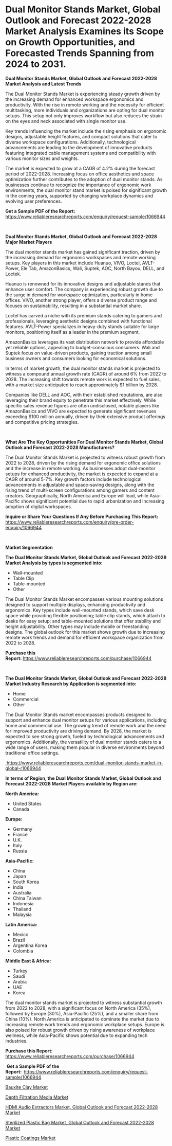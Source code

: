 <p><h1>Dual Monitor Stands Market, Global Outlook and Forecast 2022-2028 Market Analysis Examines its Scope on Growth Opportunities, and Forecasted Trends Spanning from 2024 to 2031.</h1></p><p><strong>Dual Monitor Stands Market, Global Outlook and Forecast 2022-2028 Market Analysis and Latest Trends</strong></p>
<p><p>The Dual Monitor Stands Market is experiencing steady growth driven by the increasing demand for enhanced workspace ergonomics and productivity. With the rise in remote working and the necessity for efficient multitasking, more individuals and organizations are opting for dual monitor setups. This setup not only improves workflow but also reduces the strain on the eyes and neck associated with single monitor use.</p><p>Key trends influencing the market include the rising emphasis on ergonomic designs, adjustable height features, and compact solutions that cater to diverse workspace configurations. Additionally, technological advancements are leading to the development of innovative products featuring integrated cable management systems and compatibility with various monitor sizes and weights.</p><p>The market is expected to grow at a CAGR of 4.2% during the forecast period of 2022-2028. Increasing focus on office aesthetics and space optimization further contributes to the adoption of dual monitor stands. As businesses continue to recognize the importance of ergonomic work environments, the dual monitor stand market is poised for significant growth in the coming years, supported by changing workplace dynamics and evolving user preferences.</p></p>
<p><strong>Get a Sample PDF of the Report:&nbsp;</strong> <a href="https://www.reliableresearchreports.com/enquiry/request-sample/1066944">https://www.reliableresearchreports.com/enquiry/request-sample/1066944</a></p>
<p>&nbsp;</p>
<p><strong>Dual Monitor Stands Market, Global Outlook and Forecast 2022-2028 Major Market Players</strong></p>
<p><p>The dual monitor stands market has gained significant traction, driven by the increasing demand for ergonomic workspaces and remote working setups. Key players in this market include Huanuo, VIVO, Loctel, AVLT-Power, Ele Tab, AmazonBasics, Wali, Suptek, AOC, North Bayou, DELL, and Loctek.</p><p>Huanuo is renowned for its innovative designs and adjustable stands that enhance user comfort. The company is experiencing robust growth due to the surge in demand for workspace optimization, particularly in home offices. VIVO, another strong player, offers a diverse product range and focuses on sustainability, resulting in a substantial market share.</p><p>Loctel has carved a niche with its premium stands catering to gamers and professionals, leveraging aesthetic designs combined with functional features. AVLT-Power specializes in heavy-duty stands suitable for large monitors, positioning itself as a leader in the premium segment.</p><p>AmazonBasics leverages its vast distribution network to provide affordable yet reliable options, appealing to budget-conscious consumers. Wali and Suptek focus on value-driven products, gaining traction among small business owners and consumers looking for economical solutions.</p><p>In terms of market growth, the dual monitor stands market is projected to witness a compound annual growth rate (CAGR) of around 6% from 2022 to 2028. The increasing shift towards remote work is expected to fuel sales, with a market size anticipated to reach approximately $1 billion by 2028.</p><p>Companies like DELL and AOC, with their established reputations, are also leveraging their brand equity to penetrate this market effectively. While specific sales revenue figures are often undisclosed, notable players like AmazonBasics and VIVO are expected to generate significant revenues exceeding $100 million annually, driven by their extensive product offerings and competitive pricing strategies.</p></p>
<p>&nbsp;</p>
<p><strong>What Are The Key Opportunities For Dual Monitor Stands Market, Global Outlook and Forecast 2022-2028 Manufacturers?</strong></p>
<p><p>The Dual Monitor Stands Market is projected to witness robust growth from 2022 to 2028, driven by the rising demand for ergonomic office solutions and the increase in remote working. As businesses adopt dual-monitor setups for enhanced productivity, the market is expected to expand at a CAGR of around 5-7%. Key growth factors include technological advancements in adjustable and space-saving designs, along with the rising trend of multi-screen configurations among gamers and content creators. Geographically, North America and Europe will lead, while Asia-Pacific shows significant potential due to rapid urbanization and increasing adoption of digital workspaces.</p></p>
<p><strong>Inquire or Share Your Questions If Any Before Purchasing This Report:</strong> <a href="https://www.reliableresearchreports.com/enquiry/pre-order-enquiry/1066944">https://www.reliableresearchreports.com/enquiry/pre-order-enquiry/1066944</a></p>
<p>&nbsp;</p>
<p><strong>Market Segmentation</strong></p>
<p><strong>The Dual Monitor Stands Market, Global Outlook and Forecast 2022-2028 Market Analysis by types is segmented into:</strong></p>
<p><ul><li>Wall-mounted</li><li>Table Clip</li><li>Table-mounted</li><li>Other</li></ul></p>
<p><p>The Dual Monitor Stands Market encompasses various mounting solutions designed to support multiple displays, enhancing productivity and ergonomics. Key types include wall-mounted stands, which save desk space while providing flexible positioning; table clip stands, which attach to desks for easy setup; and table-mounted solutions that offer stability and height adjustability. Other types may include mobile or freestanding designs. The global outlook for this market shows growth due to increasing remote work trends and demand for efficient workspace organization from 2022 to 2028.</p></p>
<p><strong>Purchase this Report:&nbsp;</strong><a href="https://www.reliableresearchreports.com/purchase/1066944">https://www.reliableresearchreports.com/purchase/1066944</a></p>
<p>&nbsp;</p>
<p><strong>The Dual Monitor Stands Market, Global Outlook and Forecast 2022-2028 Market Industry Research by Application is segmented into:</strong></p>
<p><ul><li>Home</li><li>Commercial</li><li>Other</li></ul></p>
<p><p>The Dual Monitor Stands market encompasses products designed to support and enhance dual monitor setups for various applications, including home and commercial use. The growing trend of remote work and the need for improved productivity are driving demand. By 2028, the market is expected to see strong growth, fueled by technological advancements and ergonomics. Additionally, the versatility of dual monitor stands caters to a wide range of users, making them popular in diverse environments beyond traditional office settings.</p></p>
<p><a href="https://www.reliableresearchreports.com/dual-monitor-stands-market-in-global-r1066944">&nbsp;https://www.reliableresearchreports.com/dual-monitor-stands-market-in-global-r1066944</a></p>
<p><strong>In terms of Region, the Dual Monitor Stands Market, Global Outlook and Forecast 2022-2028 Market Players available by Region are:</strong></p>
<p>
    <p> <strong> North America: </strong>
        <ul>
            <li>United States</li>
            <li>Canada</li>
        </ul>
        </p> 
    <p> <strong> Europe: </strong>
        <ul>
            <li>Germany</li>
            <li>France</li>
            <li>U.K.</li>
            <li>Italy</li>
            <li>Russia</li>
        </ul>
        </p> 
    <p> <strong> Asia-Pacific: </strong>
        <ul>
            <li>China</li>
            <li>Japan</li>
            <li>South Korea</li>
            <li>India</li>
            <li>Australia</li>
            <li>China Taiwan</li>
            <li>Indonesia</li>
            <li>Thailand</li>
            <li>Malaysia</li>
        </ul>
        </p> 
    <p> <strong> Latin America: </strong>
        <ul>
            <li>Mexico</li>
            <li>Brazil</li>
            <li>Argentina Korea</li>
            <li>Colombia</li>
        </ul>
        </p> 
    <p> <strong> Middle East & Africa: </strong>
        <ul>
            <li>Turkey</li>
            <li>Saudi</li>
            <li>Arabia</li>
            <li>UAE</li>
            <li>Korea</li>
        </ul>
    </p>
    </p>
<p><p>The dual monitor stands market is projected to witness substantial growth from 2022 to 2028, with a significant focus on North America (35%), followed by Europe (30%), Asia-Pacific (25%), and a smaller share from China (10%). North America is anticipated to dominate the market due to increasing remote work trends and ergonomic workplace setups. Europe is also poised for robust growth driven by rising awareness of workplace wellness, while Asia-Pacific shows potential due to expanding tech industries.</p></p>
<p><strong>Purchase this Report: </strong><a href="https://www.reliableresearchreports.com/purchase/1066944">https://www.reliableresearchreports.com/purchase/1066944</a></p>
<p>&nbsp;<strong>Get a Sample PDF of the Report:&nbsp;&nbsp;</strong><a href="https://www.reliableresearchreports.com/enquiry/request-sample/1066944">https://www.reliableresearchreports.com/enquiry/request-sample/1066944</a></p>
<p><strong></strong></p>
<p><p><a href="https://www.linkedin.com/pulse/bauxite-clay-market-outlook-share-analysis-growth-n2xic?trackingId=c2UZlXcfTTaJG6%2BOlAd59g%3D%3D">Bauxite Clay Market</a></p><p><a href="https://www.linkedin.com/pulse/global-depth-filtration-media-market-trends-insights-growth-kxuge?trackingId=atDTuzWfSWizgHvKqCN46g%3D%3D">Depth Filtration Media Market</a></p><p><a href="https://github.com/lylyparadise/Market-Research-Report-List-5/blob/main/hdmi-audio-extractors-market-global-outlook-and-forecast-2022-2028-market.md">HDMI Audio Extractors Market, Global Outlook and Forecast 2022-2028 Market</a></p><p><a href="https://github.com/GroverBarry/Market-Research-Report-List-7/blob/main/sterilized-plastic-bag-market-global-outlook-and-forecast-2022-2028-market.md">Sterilized Plastic Bag Market, Global Outlook and Forecast 2022-2028 Market</a></p><p><a href="https://www.linkedin.com/pulse/strategic-roadmap-global-plastic-coatings-market-insights-opportunities-5gbpe?trackingId=2UttZJ0kSH%2BafDcikqx7pQ%3D%3D">Plastic Coatings Market</a></p></p>